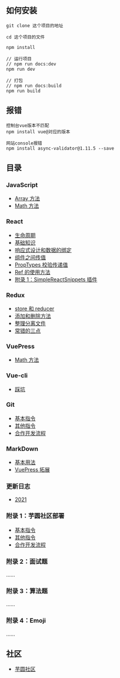 ## 如何安装

```
git clone 这个项目的地址
```

```
cd 这个项目的文件
```

```
npm install
```

```
// 运行项目
// npm run docs:dev
npm run dev
```

```
// 打包
// npm run docs:build
npm run build
```

## 报错

```
控制台vue版本不匹配
npm install vue@对应的版本
```

```
网站console报错
npm install async-validator@1.11.5 --save
```

## 目录

### JavaScript

- <a href="https://inhamirei.github.io/JavaScript/Array/" target="_blank">Array 方法</a>
- <a href="https://inhamirei.github.io/JavaScript/Math/" target="_blank">Math 方法</a>

### React

- <a href="https://inhamirei.github.io/React/LifeCycle/" target="_blank">生命周期</a>
- <a href="https://inhamirei.github.io/React/ReactBasic/" target="_blank">基础知识</a>
- <a href="https://inhamirei.github.io/React/ResponsiveAndData/" target="_blank">响应式设计和数据的绑定</a>
- <a href="https://inhamirei.github.io/React/ComponentValue/" target="_blank">组件之间传值</a>
- <a href="https://inhamirei.github.io/React/PropTypes/" target="_blank">PropTypes 校验传递值</a>
- <a href="https://inhamirei.github.io/React/UseRef/" target="_blank">Ref 的使用方法</a>
- <a href="https://inhamirei.github.io/React/Plug-in/" target="_blank">附录 1：SimpleReactSnippets 插件</a>

### Redux

- <a href="https://inhamirei.github.io/Redux/StoreReducer/" target="_blank">store 和 reducer</a>
- <a href="https://inhamirei.github.io/Redux/AddAndDelete/" target="_blank">添加和删除方法</a>
- <a href="https://inhamirei.github.io/Redux/OrganizeDocuments/" target="_blank">整理分离文件</a>
- <a href="https://inhamirei.github.io/Redux/IimportantPoints/" target="_blank">常错的三点</a>

### VuePress

- <a href="https://inhamirei.github.io/JavaScript/Math/" target="_blank">Math 方法</a>

### Vue-cli

- <a href="https://inhamirei.github.io/vuePress/stepPit/" target="_blank">踩坑</a>

### Git

- <a href="https://inhamirei.github.io/Git/GitCommon/" target="_blank">基本指令</a>
- <a href="https://inhamirei.github.io/Git/GitOther/" target="_blank">其他指令</a>
- <a href="https://inhamirei.github.io/Git/GitPractice/" target="_blank">合作开发流程</a>

### MarkDown

- <a href="https://inhamirei.github.io/MarkDown/BaseUse/" target="_blank">基本用法</a>
- <a href="https://inhamirei.github.io/MarkDown/VuePress/" target="_blank">VuePress 拓展</a>

### 更新日志

- <a href="https://inhamirei.github.io/update/update_2021/" target="_blank">2021</a>

### 附录 1：芋圆社区部署

- <a href="https://inhamirei.github.io/community/OutLine/" target="_blank">基本指令</a>
- <a href="https://inhamirei.github.io/community/FinalShell/" target="_blank">其他指令</a>
- <a href="https://inhamirei.github.io/community/Other/" target="_blank">合作开发流程</a>

### 附录 2：面试题

……

### 附录 3：算法题

……

### 附录 4：Emoji

……

## 社区

- <a href="https://inhami.com/" target="_blank">芋圆社区</a>
